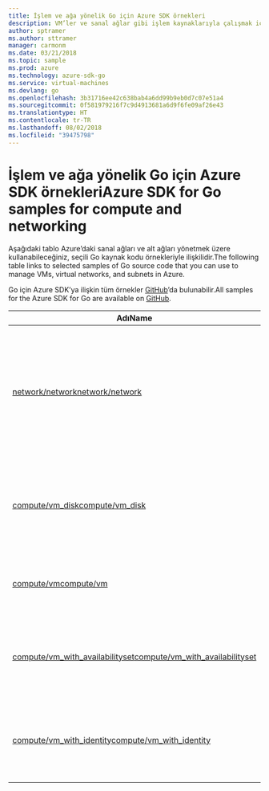 ```yaml
---
title: İşlem ve ağa yönelik Go için Azure SDK örnekleri
description: VM’ler ve sanal ağlar gibi işlem kaynaklarıyla çalışmak için Go için Azure SDK’dan seçilen örnekler.
author: sptramer
ms.author: sttramer
manager: carmonm
ms.date: 03/21/2018
ms.topic: sample
ms.prod: azure
ms.technology: azure-sdk-go
ms.service: virtual-machines
ms.devlang: go
ms.openlocfilehash: 3b31716ee42c638bab4a6dd99b9eb0d7c07e51a4
ms.sourcegitcommit: 0f581979216f7c9d4913681a6d9f6fe09af26e43
ms.translationtype: HT
ms.contentlocale: tr-TR
ms.lasthandoff: 08/02/2018
ms.locfileid: "39475798"
---
```

# <a name="azure-sdk-for-go-samples-for-compute-and-networking"></a><span data-ttu-id="985f2-103">İşlem ve ağa yönelik Go için Azure SDK örnekleri</span><span class="sxs-lookup"><span data-stu-id="985f2-103">Azure SDK for Go samples for compute and networking</span></span>

<span data-ttu-id="985f2-104">Aşağıdaki tablo Azure’daki sanal ağları ve alt ağları yönetmek üzere kullanabileceğiniz, seçili Go kaynak kodu örnekleriyle ilişkilidir.</span><span class="sxs-lookup"><span data-stu-id="985f2-104">The following table links to selected samples of Go source code that you can use to manage VMs, virtual networks, and subnets in Azure.</span></span> 

<span data-ttu-id="985f2-105">Go için Azure SDK’ya ilişkin tüm örnekler [GitHub](https://github.com/Azure-Samples/azure-sdk-for-go-samples)’da bulunabilir.</span><span class="sxs-lookup"><span data-stu-id="985f2-105">All samples for the Azure SDK for Go are available on [GitHub](https://github.com/Azure-Samples/azure-sdk-for-go-samples).</span></span>

| <span data-ttu-id="985f2-106">Adı</span><span class="sxs-lookup"><span data-stu-id="985f2-106">Name</span></span> | <span data-ttu-id="985f2-107">Açıklama</span><span class="sxs-lookup"><span data-stu-id="985f2-107">Description</span></span> |
|------|-------------|
| [<span data-ttu-id="985f2-108">network/network</span><span class="sxs-lookup"><span data-stu-id="985f2-108">network/network</span></span>](https://github.com/Azure-Samples/azure-sdk-for-go-samples/blob/master/network/network.go) | <span data-ttu-id="985f2-109">Sanal ağlar, alt ağlar, ağ güvenliği grupları gibi ağ kaynaklarını oluşturun, güncelleştirin, silin ve sorgulayın.</span><span class="sxs-lookup"><span data-stu-id="985f2-109">Create, update, delete, and query network resources including virtual networks, subnets, and network security groups.</span></span> |
| [<span data-ttu-id="985f2-110">compute/vm_disk</span><span class="sxs-lookup"><span data-stu-id="985f2-110">compute/vm_disk</span></span>](https://github.com/Azure-Samples/azure-sdk-for-go-samples/blob/master/compute/vm_disk.go) | <span data-ttu-id="985f2-111">Bir VM’de veri diskleri oluşturun, kullanıma açın, kullanıma kapatın, güncelleştirin ve şifreleyin.</span><span class="sxs-lookup"><span data-stu-id="985f2-111">Create, attach, detatch, update, and encrypt data disks for a VM.</span></span> |
| [<span data-ttu-id="985f2-112">compute/vm</span><span class="sxs-lookup"><span data-stu-id="985f2-112">compute/vm</span></span>](https://github.com/Azure-Samples/azure-sdk-for-go-samples/blob/master/compute/vm.go) | <span data-ttu-id="985f2-113">VM’leri oluşturun, güncelleştirin, devre dışı bırakın ve yönetin.</span><span class="sxs-lookup"><span data-stu-id="985f2-113">Create, update, deactivate, and manage VMs.</span></span> |
| [<span data-ttu-id="985f2-114">compute/vm_with_availabilityset</span><span class="sxs-lookup"><span data-stu-id="985f2-114">compute/vm_with_availabilityset</span></span>](https://github.com/Azure-Samples/azure-sdk-for-go-samples/blob/master/compute/vm_with_availabilityset.go) | <span data-ttu-id="985f2-115">VM’ler için kullanılabilirlik kümeleri ve yük dengeleyicileri oluşturun.</span><span class="sxs-lookup"><span data-stu-id="985f2-115">Create availability sets and load balancers for VMs.</span></span> |
| [<span data-ttu-id="985f2-116">compute/vm_with_identity</span><span class="sxs-lookup"><span data-stu-id="985f2-116">compute/vm_with_identity</span></span>](https://github.com/Azure-Samples/azure-sdk-for-go-samples/blob/master/compute/vm_with_identity.go) | <span data-ttu-id="985f2-117">VM’ler için Yönetilen Hizmet Kimlikleri (MSI’ler) oluşturun ve bunları yönetin.</span><span class="sxs-lookup"><span data-stu-id="985f2-117">Create and manage Managed Service Identities (MSIs) for VMs.</span></span> |
